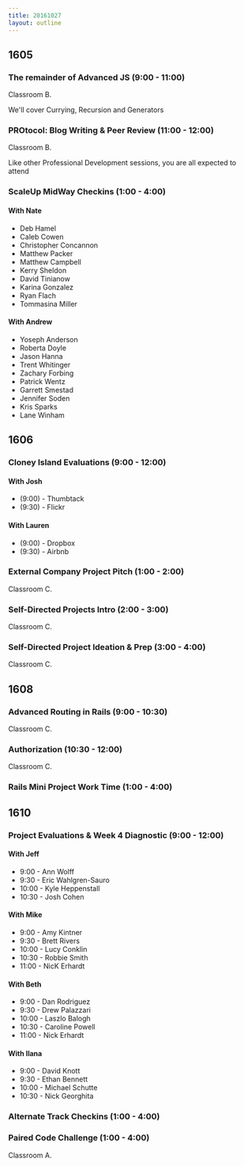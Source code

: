 ```yaml
---
title: 20161027
layout: outline
---
```


## 1605

### The remainder of Advanced JS (9:00 - 11:00)

Classroom B.

We'll cover Currying, Recursion and Generators

### PROtocol: Blog Writing & Peer Review (11:00 - 12:00)

Classroom B.

Like other Professional Development sessions, you are all expected to attend

### ScaleUp MidWay Checkins (1:00 - 4:00)

#### With Nate

- Deb Hamel
- Caleb Cowen
- Christopher Concannon
- Matthew Packer
- Matthew Campbell
- Kerry Sheldon
- David Tinianow
- Karina Gonzalez
- Ryan Flach
- Tommasina Miller


#### With Andrew

- Yoseph Anderson
- Roberta Doyle
- Jason Hanna
- Trent Whitinger
- Zachary Forbing
- Patrick Wentz
- Garrett Smestad
- Jennifer Soden
- Kris Sparks
- Lane Winham


## 1606

### Cloney Island Evaluations (9:00 - 12:00)

#### With Josh
* (9:00) - Thumbtack
* (9:30) - Flickr

#### With Lauren
* (9:00) - Dropbox
* (9:30) - Airbnb


### External Company Project Pitch (1:00 - 2:00)

Classroom C.

### Self-Directed Projects Intro (2:00 - 3:00)

Classroom C.

### Self-Directed Project Ideation & Prep (3:00 - 4:00)

Classroom C.


## 1608

### Advanced Routing in Rails (9:00 - 10:30)

Classroom C.

### Authorization (10:30 - 12:00)

Classroom C.

### Rails Mini Project Work Time (1:00 - 4:00)


## 1610

### Project Evaluations & Week 4 Diagnostic (9:00 - 12:00)

#### With Jeff
* 9:00  - Ann Wolff
* 9:30  - Eric Wahlgren-Sauro
* 10:00 - Kyle Heppenstall
* 10:30 - Josh Cohen

#### With Mike
* 9:00  - Amy Kintner
* 9:30  - Brett Rivers
* 10:00 - Lucy Conklin
* 10:30 - Robbie Smith
* 11:00 - NicK Erhardt

#### With Beth
* 9:00  - Dan Rodriguez
* 9:30  - Drew Palazzari
* 10:00 - Laszlo Balogh
* 10:30 - Caroline Powell
* 11:00 - Nick Erhardt

#### With Ilana
* 9:00  - David Knott
* 9:30  - Ethan Bennett
* 10:00 - Michael Schutte
* 10:30 - Nick Georghita

### Alternate Track Checkins (1:00 - 4:00)

### Paired Code Challenge (1:00 - 4:00)

Classroom A.
